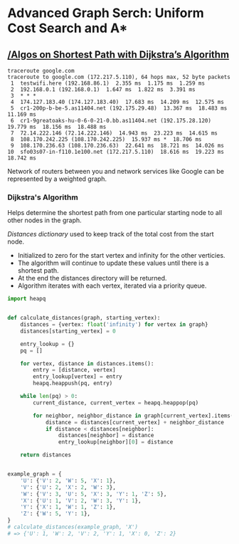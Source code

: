 # Advanced Graph Serch: Uniform Cost Search and A*

## [/Algos on Shortest Path with Dijkstra’s Algorithm](https://bradfieldcs.com/algos/graphs/dijkstras-algorithm/)

```
traceroute google.com
traceroute to google.com (172.217.5.110), 64 hops max, 52 byte packets
 1  testwifi.here (192.168.86.1)  2.355 ms  1.175 ms  1.259 ms
 2  192.168.0.1 (192.168.0.1)  1.647 ms  1.822 ms  3.391 ms
 3  * * *
 4  174.127.183.40 (174.127.183.40)  17.683 ms  14.209 ms  12.575 ms
 5  cr1-200p-b-be-5.as11404.net (192.175.29.48)  13.367 ms  18.483 ms  11.169 ms
 6  cr1-9greatoaks-hu-0-6-0-21-0.bb.as11404.net (192.175.28.120)  19.779 ms  18.156 ms  18.488 ms
 7  72.14.222.146 (72.14.222.146)  14.943 ms  23.223 ms  14.615 ms
 8  108.170.242.225 (108.170.242.225)  15.937 ms *  18.706 ms
 9  108.170.236.63 (108.170.236.63)  22.641 ms  18.721 ms  14.026 ms
10  sfo03s07-in-f110.1e100.net (172.217.5.110)  18.616 ms  19.223 ms  18.742 ms
```

Network of routers between you and network services like Google can be represented by a weighted graph.

### Dijkstra's Algorithm

Helps determine the shortest path from one particular starting node to all other nodes in the graph.

*Distances dictionary* used to keep track of the total cost from the start node.
* Initialized to zero for the start vertex and infinity for the other verticies.
* The algorithm will continue to update these values until there is a shortest path.
* At the end the distances directory will be returned.
* Algorithm iterates with each vertex, iterated via a priority queue.

```python
import heapq


def calculate_distances(graph, starting_vertex):
    distances = {vertex: float('infinity') for vertex in graph}
    distances[starting_vertex] = 0

    entry_lookup = {}
    pq = []

    for vertex, distance in distances.items():
        entry = [distance, vertex]
        entry_lookup[vertex] = entry
        heapq.heappush(pq, entry)

    while len(pq) > 0:
        current_distance, current_vertex = heapq.heappop(pq)

        for neighbor, neighbor_distance in graph[current_vertex].items():
            distance = distances[current_vertex] + neighbor_distance
            if distance < distances[neighbor]:
                distances[neighbor] = distance
                entry_lookup[neighbor][0] = distance

    return distances


example_graph = {
    'U': {'V': 2, 'W': 5, 'X': 1},
    'V': {'U': 2, 'X': 2, 'W': 3},
    'W': {'V': 3, 'U': 5, 'X': 3, 'Y': 1, 'Z': 5},
    'X': {'U': 1, 'V': 2, 'W': 3, 'Y': 1},
    'Y': {'X': 1, 'W': 1, 'Z': 1},
    'Z': {'W': 5, 'Y': 1},
}
# calculate_distances(example_graph, 'X')
# => {'U': 1, 'W': 2, 'V': 2, 'Y': 1, 'X': 0, 'Z': 2}
```